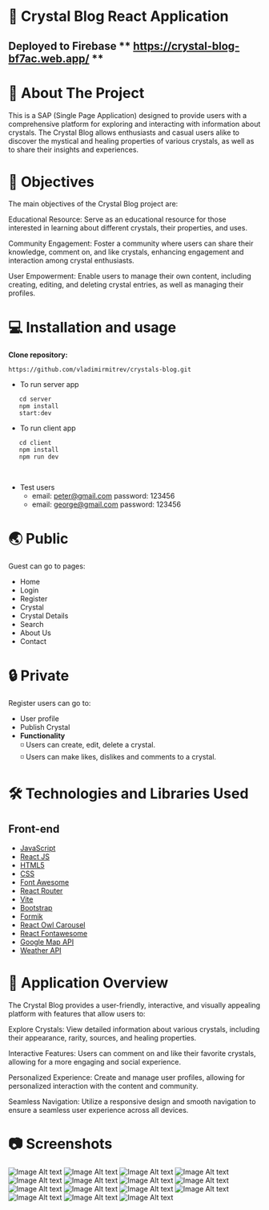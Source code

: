 # :gem: Crystal Blog React Application

## Deployed to Firebase ** https://crystal-blog-bf7ac.web.app/ **

# 📖 About The Project
This is a SAP (Single Page Application) designed to provide users with a comprehensive platform for exploring and interacting with information about crystals. The Crystal Blog allows enthusiasts and casual users alike to discover the mystical and healing properties of various crystals, as well as to share their insights and experiences.

# 🎯 Objectives
The main objectives of the Crystal Blog project are:

Educational Resource: Serve as an educational resource for those interested in learning about different crystals, their properties, and uses.

Community Engagement: Foster a community where users can share their knowledge, comment on, and like crystals, enhancing engagement and interaction among crystal enthusiasts.

User Empowerment: Enable users to manage their own content, including creating, editing, and deleting crystal entries, as well as managing their profiles.

# 💻 Installation and usage
 
**Clone repository:**
 
 ```
https://github.com/vladimirmitrev/crystals-blog.git
 ```
 
 * To run server app
    <br/>
 ```
    cd server
    npm install
    start:dev
 ```
 * To run client app
 ```
    cd client
    npm install
    npm run dev
 ```
 
 <br/>

 * Test users
   * email: peter@gmail.com  password: 123456
   * email: george@gmail.com  password: 123456
   
# :earth_asia: Public

Guest can go to pages:
* Home
* Login
* Register
* Crystal
* Crystal Details
* Search
* About Us
* Contact

# :lock: Private

Register users can go to:

* User profile
* Publish Crystal
* **Functionality**
  <br/>
  :white_medium_small_square: Users can create, edit, delete a crystal.
    <br/>
  :white_medium_small_square: Users can make likes, dislikes and comments to a crystal.


# 🛠️ Technologies and Libraries Used

## Front-end
- [JavaScript](https://developer.mozilla.org/en-US/docs/Web/JavaScript)
- [React JS](https://reactjs.org/)
- [HTML5](https://developer.mozilla.org/en-US/docs/Glossary/HTML5)
- [CSS](https://developer.mozilla.org/en-US/docs/Web/CSS)
- [Font Awesome](https://fontawesome.com/v5.15/how-to-use/on-the-web/using-with/react)
- [React Router](https://reactrouter.com/)
- [Vite](https://vitejs.dev/)
- [Bootstrap](https://getbootstrap.com/docs/5.3/getting-started/introduction/)
- [Formik](https://formik.org/docs/overview)
- [React Owl Carousel](https://www.npmjs.com/package/react-owl-carousel)
- [React Fontawesome](https://docs.fontawesome.com/v5/web/use-with/react/)
- [Google Map API](https://developers.google.com/maps/documentation/embed/get-started)
- [Weather API](https://openweathermap.org/api)

# :scroll: Application Overview
The Crystal Blog provides a user-friendly, interactive, and visually appealing platform with features that allow users to:

Explore Crystals: View detailed information about various crystals, including their appearance, rarity, sources, and healing properties.

Interactive Features: Users can comment on and like their favorite crystals, allowing for a more engaging and social experience.

Personalized Experience: Create and manage user profiles, allowing for personalized interaction with the content and community.

Seamless Navigation: Utilize a responsive design and smooth navigation to ensure a seamless user experience across all devices.

# :camera: Screenshots

![Image Alt text](/github_images/home.png?raw=true)
![Image Alt text](/github_images/crystals-catalog.png?raw=true)
![Image Alt text](/github_images/crystal-like.png?raw=true)
![Image Alt text](/github_images/comments.png?raw=true)
![Image Alt text](/github_images/search-1.png?raw=true)
![Image Alt text](/github_images/search.-2png.png?raw=true)
![Image Alt text](/github_images/register.png?raw=true)
![Image Alt text](/github_images/login.png?raw=true)
![Image Alt text](/github_images/contact.png?raw=true)
![Image Alt text](/github_images/about.png?raw=true)
![Image Alt text](/github_images/user-profile.png?raw=true)
![Image Alt text](/github_images/responsive-1.png?raw=true)
![Image Alt text](/github_images/responsive-2.png?raw=true)
![Image Alt text](/github_images/responsive-3.png?raw=true)
![Image Alt text](/github_images/responsive-4.png?raw=true)
